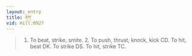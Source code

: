 ```yaml
---
layout: entry
title: རྡེག་
vid: Hill:0927
---
```

> 1. To beat, strike, smite. 2. To push, thrust, knock, kick CD. To hit, beat DK. To strike DS. To hit, strike TC.
